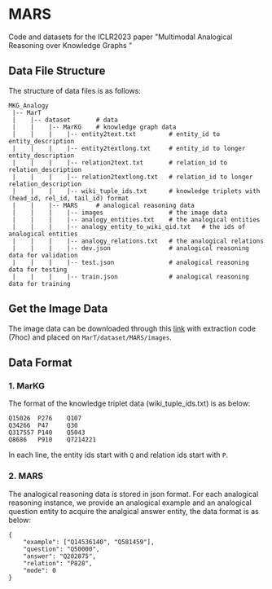 # MARS


Code and datasets for the ICLR2023 paper "Multimodal Analogical Reasoning over Knowledge Graphs "

## Data File Structure

The structure of data files is as follows:


```
MKG_Analogy
 |-- MarT
 |    |-- dataset       # data
 |    |    |-- MarKG    # knowledge graph data
 |    |    |    |-- entity2text.txt         # entity_id to entity_description
 |    |    |    |-- entity2textlong.txt     # entity_id to longer entity_description
 |    |    |    |-- relation2text.txt       # relation_id to relation_description
 |    |    |    |-- relation2textlong.txt   # relation_id to longer relation_description
 |    |    |    |-- wiki_tuple_ids.txt      # knowledge triplets with (head_id, rel_id, tail_id) format
 |    |    |-- MARS     # analogical reasoning data
 |    |    |    |-- images                  # the image data
 |    |    |    |-- analogy_entities.txt    # the analogical entities
 |    |    |    |-- analogy_entity_to_wiki_qid.txt   # the ids of analogical entities
 |    |    |    |-- analogy_relations.txt   # the analogical relations
 |    |    |    |-- dev.json                # analogical reasoning data for validation
 |    |    |    |-- test.json               # analogical reasoning data for testing
 |    |    |    |-- train.json              # analogical reasoning data for training
```

## Get the Image Data
The image data can be downloaded through this [link](https://pan.baidu.com/s/1WZvpnTe8m0m-976xRrH90g) with extraction code (7hoc) and placed on `MarT/dataset/MARS/images`.

## Data Format

### 1. MarKG

The format of the knowledge triplet data (wiki_tuple_ids.txt) is as below:
```text
Q15026	P276	Q107
Q34266	P47	    Q30
Q317557	P140	Q5043
Q8686	P910	Q7214221
```
In each line, the entity ids start with `Q` and relation ids start with `P`.

### 2. MARS

The analogical reasoning data is stored in json format. For each analogical reasoning instance, we provide an analogical example and an analogical question entity to acquire the analgical answer entity, the data format is as below:
```text
{
    "example": ["Q14536140", "Q581459"], 
    "question": "Q50000", 
    "answer": "Q202875", 
    "relation": "P828", 
    "mode": 0
}
```